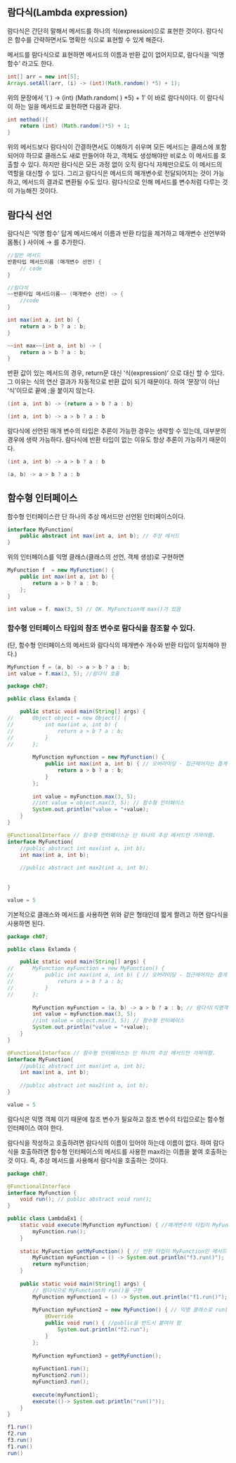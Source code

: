 ## 람다식(Lambda expression)

람다식은 간단히 말해서 메서드를 하나의 식(expression)으로 표현한 것이다. 람다식은 함수를
간략하면서도 명확한 식으로 표현할 수 있게 해준다.

메서드를 람다식으로 표현하면 메서드의 이름과 반환 값이 없어지므로, 람다식을 ‘익명 함수’ 
라고도 한다.

```java
int[] arr = new int[5];
Arrays.setAll(arr, (i) -> (int)(Math.random() *5) + 1);
```

위의 문장에서 ‘( ) → (int) (Math.random( ) *5) + 1’ 이 바로 람다식이다. 이 람다식이 하는 일을 메서드로 표현하면 다음과 같다.  

```java
int method(){
	return (int) (Math.random()*5) + 1;
}
```

위의 메서드보다 람다식이 간결하면서도 이해하기 쉬우며 모든 메서드는 클래스에 포함되어야 하므로 클래스도 새로 만들어야 하고, 객체도 생성해야만 비로소 이 메서드를 호출할 수 있다. 
하지만  람다식은 모든 과정 없이 오직 람다식 자체만으로도 이 메서드의 역할을 대신할 수 있다.
그리고 람다식은 메서드의 매개변수로 전달되어지는 것이 가능하고, 메서드의 결과로 변환될 수도 
있다. 람다식으로 인해 메서드를 변수처럼 다루는 것이 가능해진 것이다.

## 람다식 선언

람다식은 ‘익명 함수’ 답게 메서드에서 이름과 반환 타입을 제거하고 매개변수 선언부와 몸통{ } 
사이에 → 를 추가한다.

```java
//일반 메서드
반환타입 메서드이름 (매개변수 선언) {
	// code
}

//람다식
~~반환타입 메서드이름~~ (매개변수 선언) -> {
	//code
}
```

```java
int max(int a, int b) {
	return a > b ? a : b;
}
```

```java
~~int max~~(int a, int b) -> {
	return a > b ? a : b;
}
```

반환 값이 있는 메서드의 경우, return문 대신 ‘식(expression)’ 으로 대신 할 수 있다. 그 이유는 식의
연산 결과가 자동적으로 반환 값이 되기 때문이다. 하여 ‘문장’이 아닌 ‘식’이므로 끝에 ;을 붙이지 
않는다.

```java
(int a, int b) -> {return a > b ? a : b}
```

```java
(int a, int b) -> a > b ? a : b
```

람다식에 선언된 매개 변수의 타입은 추론이 가능한 경우는 생략할 수 있는데, 대부분의 경우에 생략
가능하다. 람다식에 반환 타입이 없는 이유도 항상 추론이 가능하기 때문이다.

```java
(int a, int b) -> a > b ? a : b
```

```java
(a, b) -> a > b ? a : b
```

## 함수형 인터페이스

함수형 인터페이스란 단 하나의 추상 메서드만 선언된 인터페이스이다.

```java
interface MyFunction{
	public abstract int max(int a, int b); // 추상 메서드
}
```

위의 인터페이스를 익명 클래스(클래스의 선언, 객체 생성)로 구현하면 

```java
MyFunction f  = new MyFunction() {
	public int max(int a, int b) {
		return a > b ? a : b;
	};
}
```

```java
int value = f. max(3, 5) // OK. MyFunction에 max()가 있음
```

### 함수형 인터페이스 타입의 참조 변수로 람다식을 참조할 수 있다.

(단, 함수형 인터페이스의 메서드와 람다식의 매개변수 개수와 반환 타입이 일치해야 한다.) 

```java
MyFunction f = (a, b) -> a > b ? a : b;
int value = f.max(3, 5); //람다식 호출
```

```java
package ch07;

public class Exlamda {

	public static void main(String[] args) {
//		Object object = new Object() {
//			int max(int a, int b) {
//				return a > b ? a : b;
//			}
//		};
		
		MyFunction myFunction = new MyFunction() {
			public int max(int a, int b) { // 오버라이딩 - 접근제어자는 좁게 못바꾼다. public을 붙여주지 않으면 기본적으로 default값이 되기 때문에 에러가 난다.
				return a > b ? a : b;
			}
		};
		
		int value = myFunction.max(3, 5);
		//int value = object.max(3, 5); // 함수형 인터페이스 
		System.out.println("value = "+value);
	}
}

@FunctionalInterface // 함수형 인터페이스는 단 하나의 추상 메서드만 가져야함.
interface MyFunction{
	//public abstract int max(int a, int b);
	int max(int a, int b);
	
	//public abstract int max2(int a, int b);
	
	
}
```

```java
value = 5
```

기본적으로 클래스와 메서드를 사용하면 위와 같은 형태인데 짧게 짤려고 하면 람다식을 사용하면
된다.

```java
package ch07;

public class Exlamda {

	public static void main(String[] args) {		
//		MyFunction myFunction = new MyFunction() {
//			public int max(int a, int b) { // 오버라이딩 - 접근제어자는 좁게 못바꾼다. public을 붙여주지 않으면 기본적으로 default값이 되기 때문에 에러가 난다.
//				return a > b ? a : b;
//			}			
//		};
		
		MyFunction myFunction = (a, b) -> a > b ? a : b; // 람다식(익명객체) 
		int value = myFunction.max(3, 5);
		//int value = object.max(3, 5); // 함수형 인터페이스 
		System.out.println("value = "+value);
	}
}

@FunctionalInterface // 함수형 인터페이스는 단 하나의 추상 메서드만 가져야함.
interface MyFunction{
	//public abstract int max(int a, int b);
	int max(int a, int b);
	
	//public abstract int max2(int a, int b);
}
```

```java
value = 5
```

람다식은 익명 객체 이기 때문에 참조 변수가 필요하고 참조 변수의 타입으로는 함수형 인터페이스
여야 한다.

람다식을 작성하고 호출하려면 람다식의 이름이 있어야 하는데 이름이 없다. 
하여 람다식을 호출하려면 함수형 인터페이스의 메서드를 사용한 max라는 이름을 붙여 호출하는 
것 이다. 즉, 추상 메서드를 사용해서 람다식을 호출하는 것이다.

```java
package ch07;

@FunctionalInterface
interface MyFunction {
	void run(); // public abstract void run();
}

public class LambdaEx1 {
	static void execute(MyFunction myFunction) { //매개변수의 타입이 MyFunction인 메서드
		myFunction.run();
	}
	
	static MyFunction getMyFunction() { // 반환 타입이 MyFunction인 메서드
		MyFunction myFunction = () -> System.out.println("f3.run()");
		return myFunction;
	}
	
	public static void main(String[] args) {
		// 람다식으로 MyFunction의 run()을 구현
		MyFunction myFunction1 = () -> System.out.println("f1.run()");
		
		MyFunction myFunction2 = new MyFunction() { // 익명 클래스로 run()을 구현
			@Override
			public void run() { //public을 반드시 붙여야 함 
				System.out.println("f2.run");
			}
		};
		
		MyFunction myFunction3 = getMyFunction();
		
		myFunction1.run();
		myFunction2.run();
		myFunction3.run();
		
		execute(myFunction1);
		execute(()-> System.out.println("run()"));
	}
}
```
```java
f1.run()
f2.run
f3.run()
f1.run()
run()
```